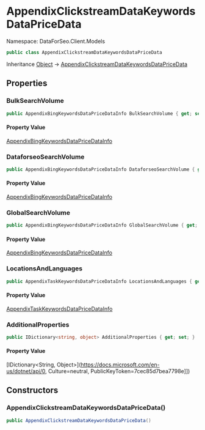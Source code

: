 # AppendixClickstreamDataKeywordsDataPriceData

Namespace: DataForSeo.Client.Models

```csharp
public class AppendixClickstreamDataKeywordsDataPriceData
```

Inheritance [Object](https://docs.microsoft.com/en-us/dotnet/api/Object) → [AppendixClickstreamDataKeywordsDataPriceData](./AppendixClickstreamDataKeywordsDataPriceData.md)

## Properties

### **BulkSearchVolume**

```csharp
public AppendixBingKeywordsDataPriceDataInfo BulkSearchVolume { get; set; }
```

#### Property Value

[AppendixBingKeywordsDataPriceDataInfo](./AppendixBingKeywordsDataPriceDataInfo.md)<br>

### **DataforseoSearchVolume**

```csharp
public AppendixBingKeywordsDataPriceDataInfo DataforseoSearchVolume { get; set; }
```

#### Property Value

[AppendixBingKeywordsDataPriceDataInfo](./AppendixBingKeywordsDataPriceDataInfo.md)<br>

### **GlobalSearchVolume**

```csharp
public AppendixBingKeywordsDataPriceDataInfo GlobalSearchVolume { get; set; }
```

#### Property Value

[AppendixBingKeywordsDataPriceDataInfo](./AppendixBingKeywordsDataPriceDataInfo.md)<br>

### **LocationsAndLanguages**

```csharp
public AppendixTaskKeywordsDataPriceDataInfo LocationsAndLanguages { get; set; }
```

#### Property Value

[AppendixTaskKeywordsDataPriceDataInfo](./AppendixTaskKeywordsDataPriceDataInfo.md)<br>

### **AdditionalProperties**

```csharp
public IDictionary<string, object> AdditionalProperties { get; set; }
```

#### Property Value

[IDictionary&lt;String, Object&gt;](https://docs.microsoft.com/en-us/dotnet/api/0, Culture=neutral, PublicKeyToken=7cec85d7bea7798e]])<br>

## Constructors

### **AppendixClickstreamDataKeywordsDataPriceData()**

```csharp
public AppendixClickstreamDataKeywordsDataPriceData()
```
